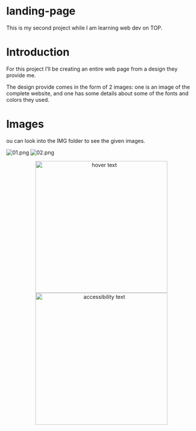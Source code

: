 # landing-page

This is my second project while I am learning web dev on TOP.

# Introduction

For this project I’ll be creating an entire web page from a design they provide me.

The design provide comes in the form of 2 images: one is an image of the complete website, and one has some details about some of the fonts and colors they used.

# Images

ou can look into the IMG folder to see the given images.

![01.png](01.png)
![02.png](02.png)

<p align="center">
  <img src="your_relative_path_here" width="350" title="hover text">
  <img src="../img/01.png" width="350" alt="accessibility text">
</p>
